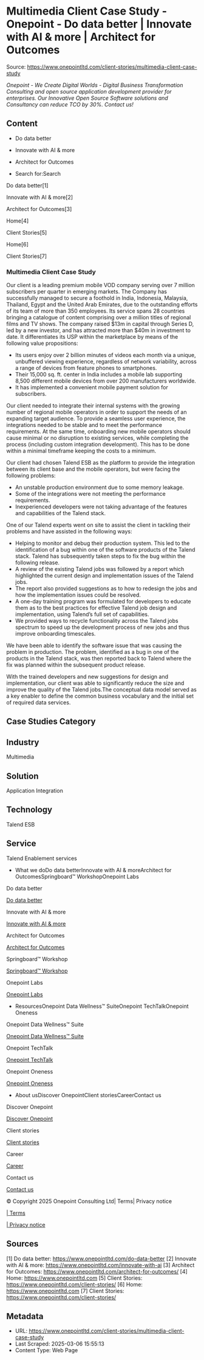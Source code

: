 # Multimedia Client Case Study - Onepoint - Do data better | Innovate with AI & more | Architect for Outcomes

Source: https://www.onepointltd.com/client-stories/multimedia-client-case-study

_Onepoint - We Create Digital Worlds - Digital Business Transformation Consulting and open source application development provider for enterprises. Our Innovative Open Source Software solutions and Consultancy can reduce TCO by 30%. Contact us!_

## Content

- Do data better
- Innovate with AI & more
- Architect for Outcomes

- Search for:Search

Do data better[1]

Innovate with AI & more[2]

Architect for Outcomes[3]

Home[4]

Client Stories[5]

Home[6]

Client Stories[7]

### Multimedia Client Case Study

Our client is a leading premium mobile VOD company serving over 7 million subscribers per quarter in emerging markets. The Company has successfully managed to secure a foothold in India, Indonesia, Malaysia, Thailand, Egypt and the United Arab Emirates, due to the outstanding efforts of its team of more than 350 employees. Its service spans 28 countries bringing a catalogue of content comprising over a million titles of regional films and TV shows. The company raised $13m in capital through Series D, led by a new investor, and has attracted more than $40m in investment to date. It differentiates its USP within the marketplace by means of the following value propositions:

- Its users enjoy over 2 billion minutes of videos each month via a unique, unbuffered viewing experience, regardless of network variability, across a range of devices from feature phones to smartphones.
- Their 15,000 sq. ft. center in India includes a mobile lab supporting 8,500 different mobile devices from over 200 manufacturers worldwide.
- It has implemented a convenient mobile payment solution for subscribers.

Our client needed to integrate their internal systems with the growing number of regional mobile operators in order to support the needs of an expanding target audience. To provide a seamless user experience, the integrations needed to be stable and to meet the performance requirements. At the same time, onboarding new mobile operators should cause minimal or no disruption to existing services, while completing the process (including custom integration development). This has to be done within a minimal timeframe keeping the costs to a minimum.

Our client had chosen Talend ESB as the platform to provide the integration between its client base and the mobile operators, but were facing the following problems:

- An unstable production environment due to some memory leakage.
- Some of the integrations were not meeting the performance requirements.
- Inexperienced developers were not taking advantage of the features and capabilities of the Talend stack.

One of our Talend experts went on site to assist the client in tackling their problems and have assisted in the following ways:

- Helping to monitor and debug their production system. This led to the identification of a bug within one of the software products of the Talend stack. Talend has subsequently taken steps to fix the bug within the following release.
- A review of the existing Talend jobs was followed by a report which highlighted the current design and implementation issues of the Talend jobs.
- The report also provided suggestions as to how to redesign the jobs and how the implementation issues could be resolved.
- A one-day training program was formulated for developers to educate them as to the best practices for effective Talend job design and implementation, using Talend’s full set of capabilities.
- We provided ways to recycle functionality across the Talend jobs spectrum to speed up the development process of new jobs and thus improve onboarding timescales.

We have been able to identify the software issue that was causing the problem in production. The problem, identified as a bug in one of the products in the Talend stack, was then reported back to Talend where the fix was planned within the subsequent product release.

With the trained developers and new suggestions for design and implementation, our client was able to significantly reduce the size and improve the quality of the Talend jobs.The conceptual data model served as a key enabler to define the common business vocabulary and the initial set of required data services.

## Case Studies Category

## Industry

Multimedia

## Solution

Application Integration

## Technology

Talend ESB

## Service

Talend Enablement services

- What we doDo data betterInnovate with AI & moreArchitect for OutcomesSpringboard™ WorkshopOnepoint Labs

Do data better

[Do data better](/do-data-better)

Innovate with AI & more

[Innovate with AI & more](/innovate-with-ai-more/)

Architect for Outcomes

[Architect for Outcomes](/architect-for-outcomes/)

Springboard™ Workshop

[Springboard™ Workshop](/onepoint-springboard/)

Onepoint Labs

[Onepoint Labs](/onepoint-labs/)

- ResourcesOnepoint Data Wellness™ SuiteOnepoint TechTalkOnepoint Oneness

Onepoint Data Wellness™ Suite

[Onepoint Data Wellness™ Suite](/data-wellness/)

Onepoint TechTalk

[Onepoint TechTalk](/techtalk)

Onepoint Oneness

[Onepoint Oneness](/oneness/)

- About usDiscover OnepointClient storiesCareerContact us

Discover Onepoint

[Discover Onepoint](/discover-onepoint/)

Client stories

[Client stories](/client-stories/)

Career

[Career](/career-opportunities/)

Contact us

[Contact us](/contact-us/)

© Copyright 2025 Onepoint Consulting Ltd| Terms| Privacy notice

[| Terms](/policies/)

[| Privacy notice](/policies/privacy-policy/)

## Sources

[1] Do data better: https://www.onepointltd.com/do-data-better
[2] Innovate with AI & more: https://www.onepointltd.com/innovate-with-ai
[3] Architect for Outcomes: https://www.onepointltd.com/architect-for-outcomes/
[4] Home: https://www.onepointltd.com
[5] Client Stories: https://www.onepointltd.com/client-stories/
[6] Home: https://www.onepointltd.com
[7] Client Stories: https://www.onepointltd.com/client-stories/

## Metadata

- URL: https://www.onepointltd.com/client-stories/multimedia-client-case-study
- Last Scraped: 2025-03-06 15:55:13
- Content Type: Web Page
